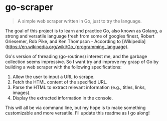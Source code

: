 # go-scraper
> A simple web scraper written in Go, just to try the language.

The goal of this project is to learn and practice Go, also known as Golang, a strong and versatile language
fresh from some of googles finest, Robert Griesemer, Rob Pike, and Ken Thompson - According to [Wikipedia](https://en.wikipedia.org/wiki/Go_(programming_language).

Go's version of threading (go-routines) interest me, and the garbage collection seems impressive. So I want try and improve my grasp of Go
by building a web scraper with the following specifications:

1. Allow the user to input a URL to scrape.
2. Fetch the HTML content of the specified URL.
3. Parse the HTML to extract relevant information (e.g., titles, links, images).
4. Display the extracted information in the console.

This will all be via command line, but my hope is to make something customizable and more versatile. I'll update this readme as I go along!
